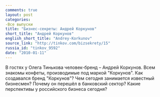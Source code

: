 ```yaml
---
comments: true
layout: post
categories:
-Все выпуски
title: "Бизнес-секреты: Андрей Коркунов"
short_title: "Андрей Коркунов"
english_short_title: "Andrey-Korkunov"
source_link: "http://tinkov.com/bizsekrety/15"
russia_id: "tinkov_9592"
date: "2010-01-11"
---
```

В гостях у Олега Тинькова человек-бренд – Андрей Коркунов. Всем знакомы конфеты, производимые под маркой "Коркунов". Как создавался бренд "Коркунов"? Чем сегодня занимается известный бизнесмен? Почему он перешёл в банковский сектор? Какие перспективы у российского бизнеса сегодня?

